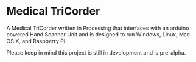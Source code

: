 Medical TriCorder
================

A Medical TriCorder written in Processing that interfaces with an arduino powered Hand Scanner Unit and is designed to run Windows, Linux, Mac OS X, and Raspberry Pi.

Please keep in mind this project is still in development and is pre-alpha.
